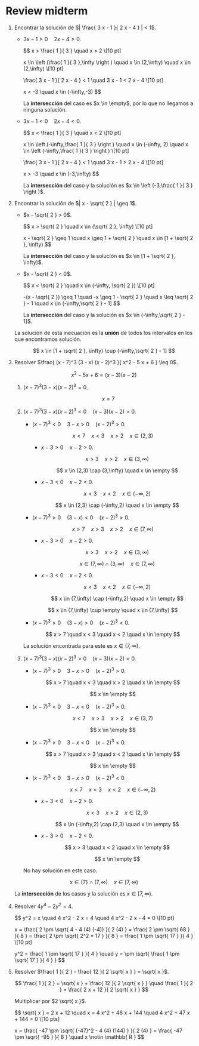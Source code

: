 # Review midterm

1. Encontrar la solución de $| \frac{ 3 x - 1 }{ 2 x - 4 } | < 1$.

    - $3 x - 1 > 0 \quad 2 x - 4 > 0$.

        $$
        x > \frac{ 1 }{ 3 } \quad x > 2 \\[10 pt]

        x \in \left (\frac{ 1 }{ 3 },\infty \right ) \quad x \in (2,\infty) \quad x \in (2,\infty) \\[10 pt]

        \frac{ 3 x - 1 }{ 2 x - 4 } < 1 \quad 3 x - 1 < 2 x - 4 \\[10 pt]

        x < -3 \quad x \in (-\infty,-3)
        $$

        La **intersección** del caso es $x \in \empty$, por lo que no llegamos a ninguna solución.

    - $3 x - 1 < 0 \quad 2 x - 4 < 0$.

        $$
        x < \frac{ 1 }{ 3 } \quad x < 2 \\[10 pt]

        x \in \left (-\infty,\frac{ 1 }{ 3 } \right ) \quad x \in (-\infty, 2) \quad x \in \left (-\infty,\frac{ 1 }{ 3 } \right ) \\[10 pt]

        \frac{ 3 x - 1 }{ 2 x - 4 } < 1 \quad 3 x - 1 > 2 x - 4 \\[10 pt]

        x > -3 \quad x \in (-3,\infty)
        $$

        La **intersección** del caso y la solución es $x \in \left (-3,\frac{ 1 }{ 3 } \right )$.

3. Encontrar la solución de $| x - \sqrt{ 2 } | \geq 1$.

    - $x - \sqrt{ 2 } > 0$.

        $$
        x > \sqrt{ 2 } \quad x \in (\sqrt{ 2 }, \infty) \\[10 pt]

        x - \sqrt{ 2 } \geq 1 \quad x \geq 1 + \sqrt{ 2 } \quad x \in [1 + \sqrt{ 2 }, \infty)
        $$

        La **intersección** del caso y la solución es $x \in [1 + \sqrt{ 2 }, \infty)$.

    - $x - \sqrt{ 2 } < 0$.

        $$
        x < \sqrt{ 2 } \quad x \in (-\infty, \sqrt{ 2 }) \\[10 pt]

        -(x - \sqrt{ 2 }) \geq 1 \quad -x \geq 1 - \sqrt{ 2 } \quad x \leq \sqrt{ 2 } - 1 \quad x \in (-\infty,\sqrt{ 2 } - 1]
        $$

        La **intersección** del caso y la solución es $x \in (-\infty,\sqrt{ 2 } - 1]$.

    La solución de esta inecuación es la **unión** de todos los intervalos en los que encontramos solución.

    $$
    x \in [1 + \sqrt{ 2 }, \infty) \cup (-\infty,\sqrt{ 2 } - 1]
    $$

4. Resolver $\frac{ (x - 7)^3 (3 - x) (x - 2)^3 }{ x^2 - 5 x + 6 } \leq 0$.

    $$
    x^2 - 5 x + 6 = (x - 3) (x - 2)
    $$

    1. $(x - 7)^3 (3 - x) (x - 2)^3 = 0$.

        $$
        x = 7
        $$

    2. $(x - 7)^3 (3 - x) (x - 2)^3 < 0 \quad (x - 3) (x - 2) > 0$.

        - $(x - 7)^3 < 0 \quad 3 - x > 0 \quad (x - 2)^3 > 0$.

            $$
            x < 7 \quad x < 3 \quad x > 2 \quad x \in (2,3)
            $$

            - $x - 3 > 0 \quad x - 2 > 0$.

                $$
                x > 3 \quad x > 2 \quad x \in (3,\infty)
                $$

                $$
                x \in (2,3) \cap (3,\infty) \quad x \in \empty
                $$

            - $x - 3 < 0 \quad x - 2 < 0$.

                $$
                x < 3 \quad x < 2 \quad x \in (-\infty,2)
                $$

                $$
                x \in (2,3) \cap (-\infty,2) \quad x \in \empty
                $$

        - $(x - 7)^3 > 0 \quad (3 - x) < 0 \quad (x - 2)^3 > 0$.

            $$
            x > 7 \quad x > 3 \quad x > 2 \quad x \in (7,\infty)
            $$

            - $x - 3 > 0 \quad x - 2 > 0$.

                $$
                x > 3 \quad x > 2 \quad x \in (3,\infty)
                $$

                $$
                x \in (7,\infty) \cap (3,\infty) \quad x \in (7,\infty)
                $$

            - $x - 3 < 0 \quad x - 2 < 0$.

                $$
                x < 3 \quad x < 2 \quad x \in (-\infty,2)
                $$

                $$
                x \in (7,\infty) \cap (-\infty,2) \quad x \in \empty
                $$

            $$
            x \in (7,\infty) \cup \empty \quad x \in (7,\infty)
            $$

        - $(x - 7)^3 > 0 \quad (3 - x) > 0 \quad (x - 2)^3 < 0$.

            $$
            x > 7 \quad x < 3 \quad x < 2 \quad x \in \empty
            $$

        La solución encontrada para este es $x \in (7,\infty)$.

    3. $(x - 7)^3 (3 - x) (x - 2)^3 > 0 \quad (x - 3) (x - 2) < 0$.

        - $(x - 7)^3 > 0 \quad 3 - x > 0 \quad (x - 2)^3 > 0$.

            $$
            x > 7 \quad x < 3 \quad x > 2 \quad x \in \empty
            $$

            $$
            x \in \empty
            $$

        - $(x - 7)^3 < 0 \quad 3 - x < 0 \quad (x - 2)^3 > 0$.

            $$
            x < 7 \quad x > 3 \quad x > 2 \quad x \in (3,7)
            $$

            $$
            x \in \empty
            $$

        - $(x - 7)^3 > 0 \quad 3 - x < 0 \quad (x - 2)^3 < 0$.

            $$
            x > 7 \quad x > 3 \quad x < 2 \quad x \in \empty
            $$

            $$
            x \in \empty
            $$

        - $(x - 7)^3 < 0 \quad 3 - x > 0 \quad (x - 2)^3 < 0$.

            $$
            x < 7 \quad x < 3 \quad x < 2 \quad x \in (-\infty,2)
            $$

            - $x - 3 < 0 \quad x - 2 > 0$.

                $$
                x < 3 \quad x > 2 \quad x \in (2,3)
                $$

                $$
                x \in (-\infty,2) \cap (2,3) \quad x \in \empty
                $$

            - $x - 3 > 0 \quad x - 2 < 0$.

                $$
                x > 3 \quad x < 2 \quad x \in \empty
                $$

                $$
                x \in \empty
                $$

        No hay solución en este caso.

    $$
    x \in \{7\} \cap (7,\infty) \quad x \in [7,\infty)
    $$

    La **intersección** de los casos y la solución es $x \in [7,\infty)$.

5. Resolver $4 y^4 - 2 y^2 = 4$.

    $$
    y^2 = x \quad 4 x^2 - 2 x = 4 \quad 4 x^2 - 2 x - 4 = 0 \\[10 pt]

    x = \frac{ 2 \pm \sqrt{ 4 - 4 (4) (-4)} }{ 2 (4) } = \frac{ 2 \pm \sqrt{ 68 } }{ 8 } = \frac{ 2 \pm \sqrt{ 2^2 * 17 } }{ 8 } = \frac{ 1 \pm \sqrt{ 17 } }{ 4 } \\[10 pt]

    y^2 = \frac{ 1 \pm \sqrt{ 17 } }{ 4 } \quad y = \pm \sqrt{ \frac{ 1 \pm \sqrt{ 17 } }{ 4 } }
    $$

6. Resolver $\frac{ 1 }{ 2 } - \frac{ 12 }{ 2 \sqrt{ x } } = \sqrt{ x }$.

    $$
    \frac{ 1 }{ 2 } = \sqrt{ x } + \frac{ 12 }{ 2 \sqrt{ x } } \quad \frac{ 1 }{ 2 } = \frac{ 2 x + 12 }{ 2 \sqrt{ x } }
    $$

    Multiplicar por $2 \sqrt{ x }$.

    $$
    \sqrt{ x } = 2 x + 12 \quad x = 4 x^2 + 48 x + 144 \quad 4 x^2 + 47 x + 144 = 0 \\[10 pts]

   x = \frac{ -47 \pm \sqrt{ (-47)^2 - 4 (4) (144) } }{ 2 (4) } = \frac{ -47 \pm \sqrt{ -95 } }{ 8 } \quad x \notin \mathbb{ R }
    $$
